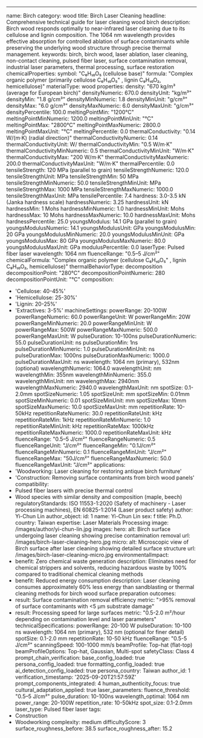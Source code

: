 ---
name: Birch
category: wood
title: Birch Laser Cleaning
headline: Comprehensive technical guide for laser cleaning wood birch
description: Birch wood responds optimally to near-infrared laser cleaning due to
  its cellulose and lignin composition. The 1064 nm wavelength provides effective
  absorption for controlled ablation of surface contaminants while preserving the
  underlying wood structure through precise thermal management.
keywords: birch, birch wood, laser ablation, laser cleaning, non-contact cleaning,
  pulsed fiber laser, surface contamination removal, industrial laser parameters,
  thermal processing, surface restoration
chemicalProperties:
  symbol: "C₆H₁₀O₅ (cellulose base)"
  formula: "Complex organic polymer (primarily cellulose C₆H₁₀O₅"
    , lignin C₉H₁₀O₂, hemicellulose)"
  materialType: wood
properties:
  density: "670 kg/m³ (average for European birch)"
  densityNumeric: 670.0
  densityUnit: "kg/m³"
  densityMin: "1.8 g/cm³"
  densityMinNumeric: 1.8
  densityMinUnit: "g/cm³"
  densityMax: "6.0 g/cm³"
  densityMaxNumeric: 6.0
  densityMaxUnit: "g/cm³"
  densityPercentile: 100.0
  meltingPointMin: "1200°C"
  meltingPointMinNumeric: 1200.0
  meltingPointMinUnit: "°C"
  meltingPointMax: "2800°C"
  meltingPointMaxNumeric: 2800.0
  meltingPointMaxUnit: "°C"
  meltingPercentile: 0.0
  thermalConductivity: "0.14 W/(m·K) (radial direction)"
  thermalConductivityNumeric: 0.14
  thermalConductivityUnit: W/
  thermalConductivityMin: "0.5 W/m·K"
  thermalConductivityMinNumeric: 0.5
  thermalConductivityMinUnit: "W/m·K"
  thermalConductivityMax: "200 W/m·K"
  thermalConductivityMaxNumeric: 200.0
  thermalConductivityMaxUnit: "W/m·K"
  thermalPercentile: 0.0
  tensileStrength: 120 MPa (parallel to grain)
  tensileStrengthNumeric: 120.0
  tensileStrengthUnit: MPa
  tensileStrengthMin: 50 MPa
  tensileStrengthMinNumeric: 50.0
  tensileStrengthMinUnit: MPa
  tensileStrengthMax: 1000 MPa
  tensileStrengthMaxNumeric: 1000.0
  tensileStrengthMaxUnit: MPa
  tensilePercentile: 7.4
  hardness: 3.0-3.5 kN (Janka hardness scale)
  hardnessNumeric: 3.25
  hardnessUnit: kN
  hardnessMin: 1 Mohs
  hardnessMinNumeric: 1.0
  hardnessMinUnit: Mohs
  hardnessMax: 10 Mohs
  hardnessMaxNumeric: 10.0
  hardnessMaxUnit: Mohs
  hardnessPercentile: 25.0
  youngsModulus: 14.1 GPa (parallel to grain)
  youngsModulusNumeric: 14.1
  youngsModulusUnit: GPa
  youngsModulusMin: 20 GPa
  youngsModulusMinNumeric: 20.0
  youngsModulusMinUnit: GPa
  youngsModulusMax: 80 GPa
  youngsModulusMaxNumeric: 80.0
  youngsModulusMaxUnit: GPa
  modulusPercentile: 0.0
  laserType: Pulsed fiber laser
  wavelength: 1064 nm
  fluenceRange: "0.5–5 J/cm²"
  chemicalFormula: "Complex organic polymer (cellulose C₆H₁₀O₅"
    , lignin C₉H₁₀O₂, hemicellulose)"
  thermalBehaviorType: decomposition
  decompositionPoint: "280°C"
  decompositionPointNumeric: 280
  decompositionPointUnit: "°C"
composition:
- 'Cellulose: 40-45%'
- 'Hemicellulose: 25-30%'
- 'Lignin: 20-25%'
- 'Extractives: 3-5%'
machineSettings:
  powerRange: 20-100W
  powerRangeNumeric: 60.0
  powerRangeUnit: W
  powerRangeMin: 20W
  powerRangeMinNumeric: 20.0
  powerRangeMinUnit: W
  powerRangeMax: 500W
  powerRangeMaxNumeric: 500.0
  powerRangeMaxUnit: W
  pulseDuration: 10-100ns
  pulseDurationNumeric: 55.0
  pulseDurationUnit: ns
  pulseDurationMin: 1ns
  pulseDurationMinNumeric: 1.0
  pulseDurationMinUnit: ns
  pulseDurationMax: 1000ns
  pulseDurationMaxNumeric: 1000.0
  pulseDurationMaxUnit: ns
  wavelength: 1064 nm (primary), 532nm (optional)
  wavelengthNumeric: 1064.0
  wavelengthUnit: nm
  wavelengthMin: 355nm
  wavelengthMinNumeric: 355.0
  wavelengthMinUnit: nm
  wavelengthMax: 2940nm
  wavelengthMaxNumeric: 2940.0
  wavelengthMaxUnit: nm
  spotSize: 0.1-2.0mm
  spotSizeNumeric: 1.05
  spotSizeUnit: mm
  spotSizeMin: 0.01mm
  spotSizeMinNumeric: 0.01
  spotSizeMinUnit: mm
  spotSizeMax: 10mm
  spotSizeMaxNumeric: 10.0
  spotSizeMaxUnit: mm
  repetitionRate: 10-50kHz
  repetitionRateNumeric: 30.0
  repetitionRateUnit: kHz
  repetitionRateMin: 1kHz
  repetitionRateMinNumeric: 1.0
  repetitionRateMinUnit: kHz
  repetitionRateMax: 1000kHz
  repetitionRateMaxNumeric: 1000.0
  repetitionRateMaxUnit: kHz
  fluenceRange: "0.5–5 J/cm²"
  fluenceRangeNumeric: 0.5
  fluenceRangeUnit: "J/cm²"
  fluenceRangeMin: "0.1J/cm²"
  fluenceRangeMinNumeric: 0.1
  fluenceRangeMinUnit: "J/cm²"
  fluenceRangeMax: "50J/cm²"
  fluenceRangeMaxNumeric: 50.0
  fluenceRangeMaxUnit: "J/cm²"
applications:
- 'Woodworking: Laser cleaning for restoring antique birch furniture'
- 'Construction: Removing surface contaminants from birch wood panels'
compatibility:
- Pulsed fiber lasers with precise thermal control
- Wood species with similar density and composition (maple, beech)
regulatoryStandards: ISO 11553-1:2020 (Safety of machinery - Laser processing machines),
  EN 60825-1:2014 (Laser product safety)
author: Yi-Chun Lin
author_object:
  id: 1
  name: Yi-Chun Lin
  sex: f
  title: Ph.D.
  country: Taiwan
  expertise: Laser Materials Processing
  image: /images/author/yi-chun-lin.jpg
images:
  hero:
    alt: Birch surface undergoing laser cleaning showing precise contamination removal
    url: /images/birch-laser-cleaning-hero.jpg
  micro:
    alt: Microscopic view of Birch surface after laser cleaning showing detailed surface
      structure
    url: /images/birch-laser-cleaning-micro.jpg
environmentalImpact:
- benefit: Zero chemical waste generation
  description: Eliminates need for chemical strippers and solvents, reducing hazardous
    waste by 100% compared to traditional chemical cleaning methods
- benefit: Reduced energy consumption
  description: Laser cleaning consumes approximately 60% less energy than sandblasting
    or thermal cleaning methods for birch wood surface preparation
outcomes:
- result: Surface contamination removal efficiency
  metric: ">95% removal of surface contaminants with <5 µm substrate damage"
- result: Processing speed for large surfaces
  metric: "0.5-2.0 m²/hour depending on contamination level and laser parameters"
technicalSpecifications:
  powerRange: 20-100 W
  pulseDuration: 10-100 ns
  wavelength: 1064 nm (primary), 532 nm (optional for finer detail)
  spotSize: 0.1-2.0 mm
  repetitionRate: 10-50 kHz
  fluenceRange: "0.5-5 J/cm²"
  scanningSpeed: 100-1000 mm/s
  beamProfile: Top-hat (flat-top)
  beamProfileOptions: Top-hat, Gaussian, Multi-spot
  safetyClass: Class 4
prompt_chain_verification:
  base_config_loaded: true
  persona_config_loaded: true
  formatting_config_loaded: true
  ai_detection_config_loaded: true
  persona_country: Taiwan
  author_id: 1
  verification_timestamp: '2025-09-20T21:57:59Z'
  prompt_components_integrated: 4
  human_authenticity_focus: true
  cultural_adaptation_applied: true
laser_parameters:
  fluence_threshold: "0.5–5 J/cm²"
  pulse_duration: 10-100ns
  wavelength_optimal: 1064 nm
  power_range: 20-100W
  repetition_rate: 10-50kHz
  spot_size: 0.1-2.0mm
  laser_type: Pulsed fiber laser
tags:
- Construction
- Woodworking
complexity: medium
difficultyScore: 3
surface_roughness_before: 38.5
surface_roughness_after: 15.2
